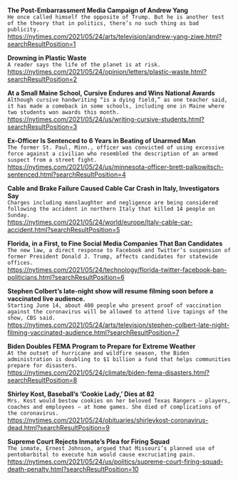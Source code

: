 **The Post-Embarrassment Media Campaign of Andrew Yang**\
`He once called himself the opposite of Trump. But he is another test of the theory that in politics, there’s no such thing as bad publicity.`\
https://nytimes.com/2021/05/24/arts/television/andrew-yang-ziwe.html?searchResultPosition=1

**Drowning in Plastic Waste**\
`A reader says the life of the planet is at risk.`\
https://nytimes.com/2021/05/24/opinion/letters/plastic-waste.html?searchResultPosition=2

**At a Small Maine School, Cursive Endures and Wins National Awards**\
`Although cursive handwriting “is a dying field,” as one teacher said, it has made a comeback in some schools, including one in Maine where two students won awards this month.`\
https://nytimes.com/2021/05/24/us/writing-cursive-students.html?searchResultPosition=3

**Ex-Officer Is Sentenced to 6 Years in Beating of Unarmed Man**\
`The former St. Paul, Minn., officer was convicted of using excessive force against a civilian who resembled the description of an armed suspect from a street fight.`\
https://nytimes.com/2021/05/24/us/minnesota-officer-brett-palkowitsch-sentenced.html?searchResultPosition=4

**Cable and Brake Failure Caused Cable Car Crash in Italy, Investigators Say**\
`Charges including manslaughter and negligence are being considered following the accident in northern Italy that killed 14 people on Sunday.`\
https://nytimes.com/2021/05/24/world/europe/Italy-cable-car-accident.html?searchResultPosition=5

**Florida, in a First, to Fine Social Media Companies That Ban Candidates**\
`The new law, a direct response to Facebook and Twitter’s suspension of former President Donald J. Trump, affects candidates for statewide offices.`\
https://nytimes.com/2021/05/24/technology/florida-twitter-facebook-ban-politicians.html?searchResultPosition=6

**Stephen Colbert’s late-night show will resume filming soon before a vaccinated live audience.**\
`Starting June 14, about 400 people who present proof of vaccination against the coronavirus will be allowed to attend live tapings of the show, CBS said.`\
https://nytimes.com/2021/05/24/arts/television/stephen-colbert-late-night-filming-vaccinated-audience.html?searchResultPosition=7

**Biden Doubles FEMA Program to Prepare for Extreme Weather**\
`At the outset of hurricane and wildfire season, the Biden administration is doubling to $1 billion a fund that helps communities prepare for disasters.`\
https://nytimes.com/2021/05/24/climate/biden-fema-disasters.html?searchResultPosition=8

**Shirley Kost, Baseball’s ‘Cookie Lady,’ Dies at 82**\
`Mrs. Kost would bestow cookies on her beloved Texas Rangers — players, coaches and employees — at home games. She died of complications of the coronavirus.`\
https://nytimes.com/2021/05/24/obituaries/shirleykost-coronavirus-dead.html?searchResultPosition=9

**Supreme Court Rejects Inmate’s Plea for Firing Squad**\
`The inmate, Ernest Johnson, argued that Missouri’s planned use of pentobarbital to execute him would cause excruciating pain.`\
https://nytimes.com/2021/05/24/us/politics/supreme-court-firing-squad-death-penalty.html?searchResultPosition=10

